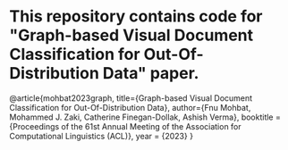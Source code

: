 # This repository contains code for "Graph-based Visual Document Classification for Out-Of-Distribution Data" paper.


@article{mohbat2023graph,
  title={Graph-based Visual Document Classification for Out-Of-Distribution Data},
  author={Fnu Mohbat, Mohammed J. Zaki, Catherine Finegan-Dollak, Ashish Verma},
  booktitle = {Proceedings of the 61st Annual Meeting of the Association for Computational Linguistics (ACL)},
  year      = {2023}
}
